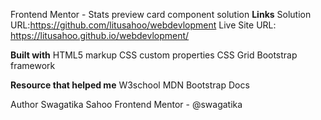 

Frontend Mentor - Stats preview card component solution
**Links**
Solution URL:https://github.com/litusahoo/webdevlopment
Live Site URL: https://litusahoo.github.io/webdevlopment/

**Built with**
 HTML5 markup
CSS custom properties
CSS Grid
Bootstrap framework

**Resource that helped me**
W3school
MDN
Bootstrap Docs




Author
Swagatika Sahoo
Frontend Mentor - @swagatika




